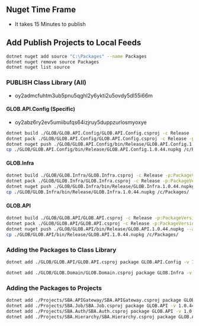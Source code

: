 ## Nuget Time Frame
- It takes 15 Minutes to publish

## Add Publish Projects to Local Feeds
```bash
dotnet nuget add source "C:\Packages" --name Packages 
dotnet nuget remove source Packages
dotnet nuget list source

```

### PUBLISH Class Library (All)
- oy2admcfuhtm3ub5pnu5qghl2y6ykti2u5ovdy5dl55i66m

#### GLOB.API.Config (Specific)
- oy2abz6ry2ev5umiibufqs64izjruy5duppzurlosmyoxye
```bash
dotnet build ./GLOB/GLOB.API.Config/GLOB.API.Config.csproj -c Release -p:PackageVersion=1.0.44
dotnet pack ./GLOB/GLOB.API.Config/GLOB.API.Config.csproj -c Release -p:PackageVersion=1.0.44
dotnet nuget push ./GLOB/GLOB.API.Config/bin/Release/GLOB.API.Config.1.0.44.nupkg --api-key oy2abz6ry2ev5umiibufqs64izjruy5duppzurlosmyoxye --source https://api.nuget.org/v3/index.json
cp ./GLOB/GLOB.API.Config/bin/Release/GLOB.API.Config.1.0.44.nupkg /c/Packages/

```
#### GLOB.Infra
```bash
dotnet build ./GLOB/GLOB.Infra/GLOB.Infra.csproj -c Release -p:PackageVersion=1.0.44
dotnet pack ./GLOB/GLOB.Infra/GLOB.Infra.csproj -c Release -p:PackageVersion=1.0.44
dotnet nuget push ./GLOB/GLOB.Infra/bin/Release/GLOB.Infra.1.0.44.nupkg --api-key oy2admcfuhtm3ub5pnu5qghl2y6ykti2u5ovdy5dl55i66m --source https://api.nuget.org/v3/index.json
cp ./GLOB/GLOB.Infra/bin/Release/GLOB.Infra.1.0.44.nupkg /c/Packages/

```
#### GLOB.API
```bash
dotnet build ./GLOB/GLOB.API/GLOB.API.csproj -c Release -p:PackageVersion=1.0.44 -p:UseProjectReferences=true
dotnet pack ./GLOB/GLOB.API/GLOB.API.csproj -c Release -p:PackageVersion=1.0.44 -p:UseProjectReferences=true
dotnet nuget push ./GLOB/GLOB.API/bin/Release/GLOB.API.1.0.44.nupkg --api-key oy2admcfuhtm3ub5pnu5qghl2y6ykti2u5ovdy5dl55i66m --source https://api.nuget.org/v3/index.json
cp ./GLOB/GLOB.API/bin/Release/GLOB.API.1.0.44.nupkg /c/Packages/

```
### Adding the Packages to Class Library
```bash
dotnet add ./GLOB/GLOB.API/GLOB.API.csproj package GLOB.API.Config -v 1.0.44

dotnet add ./GLOB/GLOB.Domain/GLOB.Domain.csproj package GLOB.Infra -v 1.0.44
```


### Adding the Packages to Projects
```bash
dotnet add ./Projects/SBA.APIGateway/SBA.APIGateway.csproj package GLOB.API.Config -v 1.0.44
dotnet add ./Projects/SBA.Job/SBA.Job.csproj package GLOB.API -v 1.0.44
dotnet add ./Projects/SBA.Auth/SBA.Auth.csproj package GLOB.API -v 1.0.44
dotnet add ./Projects/SBA.Hierarchy/SBA.Hierarchy.csproj package GLOB.API -v 1.0.44
```